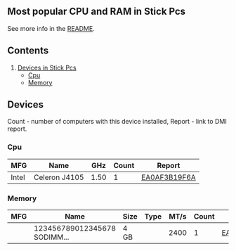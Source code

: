 Most popular CPU and RAM in Stick Pcs
-------------------------------------

See more info in the [README](https://github.com/bsdhw/DMI).

Contents
--------

1. [ Devices in Stick Pcs ](#devices)
   * [ Cpu ](#cpu)
   * [ Memory ](#memory)

Devices
-------

Count  - number of computers with this device installed,
Report - link to DMI report.

### Cpu

| MFG        | Name                             | GHz  | Count | Report |
|------------|----------------------------------|------|-------|--------|
| Intel      | Celeron J4105                    | 1.50 | 1     | [EA0AF3B19F6A](<Stick Pc/Azulle/Access/Access3/EA0AF3B19F6A>) |

### Memory

| MFG        | Name                         | Size     | Type | MT/s | Count | Report |
|------------|------------------------------|----------|------|------|-------|--------|
|            | 123456789012345678 SODIMM... | 4 GB     |      | 2400 | 1     | [EA0AF3B19F6A](<Stick Pc/Azulle/Access/Access3/EA0AF3B19F6A>) |

